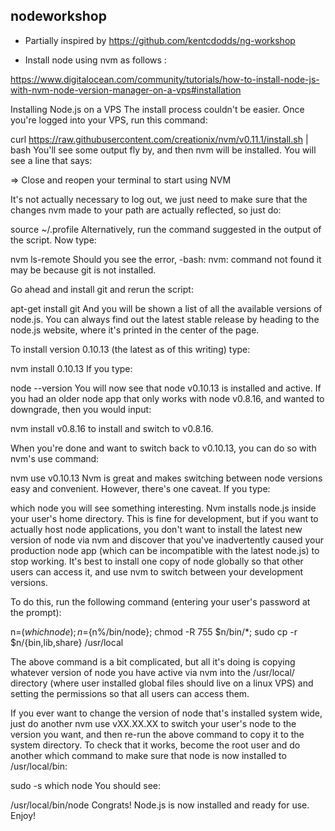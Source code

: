 nodeworkshop
------------

- Partially inspired by https://github.com/kentcdodds/ng-workshop


- Install node using nvm as follows :

https://www.digitalocean.com/community/tutorials/how-to-install-node-js-with-nvm-node-version-manager-on-a-vps#installation

Installing Node.js on a VPS
The install process couldn't be easier. Once you're logged into your VPS, run this command:

curl https://raw.githubusercontent.com/creationix/nvm/v0.11.1/install.sh | bash
You'll see some output fly by, and then nvm will be installed. You will see a line that says:

=> Close and reopen your terminal to start using NVM

It's not actually necessary to log out, we just need to make sure that the changes nvm made to your path are actually reflected, so just do:

source ~/.profile
Alternatively, run the command suggested in the output of the script. Now type:

nvm ls-remote
Should you see the error, -bash: nvm: command not found it may be because git is not installed.

Go ahead and install git and rerun the script:

apt-get install git
And you will be shown a list of all the available versions of node.js. You can always find out the latest stable release by heading to the node.js website, where it's printed in the center of the page.

To install version 0.10.13 (the latest as of this writing) type:

nvm install 0.10.13
If you type:

node --version
You will now see that node v0.10.13 is installed and active. If you had an older node app that only works with node v0.8.16, and wanted to downgrade, then you would input:

nvm install v0.8.16
to install and switch to v0.8.16.

When you're done and want to switch back to v0.10.13, you can do so with nvm's use command:

nvm use v0.10.13
Nvm is great and makes switching between node versions easy and convenient. However, there's one caveat. If you type:

which node you will see something interesting. Nvm installs node.js inside your user's home directory. This is fine for development, but if you want to actually host node applications, you don't want to install the latest new version of node via nvm and discover that you've inadvertently caused your production node app (which can be incompatible with the latest node.js) to stop working. It's best to install one copy of node globally so that other users can access it, and use nvm to switch between your development versions.

To do this, run the following command (entering your user's password at the prompt):

n=$(which node);n=${n%/bin/node}; chmod -R 755 $n/bin/*; sudo cp -r $n/{bin,lib,share} /usr/local


The above command is a bit complicated, but all it's doing is copying whatever version of node you have active via nvm into the /usr/local/ directory (where user installed global files should live on a linux VPS) and setting the permissions so that all users can access them.

If you ever want to change the version of node that's installed system wide, just do another nvm use vXX.XX.XX to switch your user's node to the version you want, and then re-run the above command to copy it to the system directory.
To check that it works, become the root user and do another which command to make sure that node is now installed to /usr/local/bin:

sudo -s
which node
You should see:

/usr/local/bin/node
Congrats! Node.js is now installed and ready for use. Enjoy!





